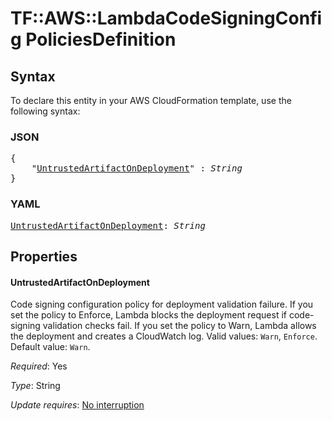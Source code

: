 # TF::AWS::LambdaCodeSigningConfig PoliciesDefinition

## Syntax

To declare this entity in your AWS CloudFormation template, use the following syntax:

### JSON

<pre>
{
    "<a href="#untrustedartifactondeployment" title="UntrustedArtifactOnDeployment">UntrustedArtifactOnDeployment</a>" : <i>String</i>
}
</pre>

### YAML

<pre>
<a href="#untrustedartifactondeployment" title="UntrustedArtifactOnDeployment">UntrustedArtifactOnDeployment</a>: <i>String</i>
</pre>

## Properties

#### UntrustedArtifactOnDeployment

Code signing configuration policy for deployment validation failure. If you set the policy to Enforce, Lambda blocks the deployment request if code-signing validation checks fail. If you set the policy to Warn, Lambda allows the deployment and creates a CloudWatch log. Valid values: `Warn`, `Enforce`. Default value: `Warn`.

_Required_: Yes

_Type_: String

_Update requires_: [No interruption](https://docs.aws.amazon.com/AWSCloudFormation/latest/UserGuide/using-cfn-updating-stacks-update-behaviors.html#update-no-interrupt)

